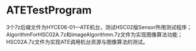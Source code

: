 # ATETestProgram
3个7z后缀文件为HYCE06-01—ATE机台，测试HSC02版Sensor所用测试程序；
AlgorithmForHSC02A.7z和imageAlgorithmn.7z文件为实现图像算法功能；
HSC02A.7z文件为实现ATE调用机台资源与图像算法的测试。

